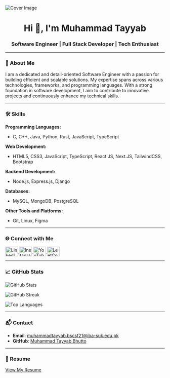 ![Cover Image](https://drive.google.com/uc?export=view&id=1rR8JKTC1Vx8DqRT0Z4D4JktUP_JjDl_A)

<h1 align="center">Hi 👋, I'm Muhammad Tayyab</h1>
<h3 align="center">Software Engineer | Full Stack Developer | Tech Enthusiast</h3>

---

### 📄 About Me
I am a dedicated and detail-oriented Software Engineer with a passion for building efficient and scalable solutions. My expertise spans across various technologies, frameworks, and programming languages. With a strong foundation in software development, I aim to contribute to innovative projects and continuously enhance my technical skills.

---

### 🛠️ Skills

**Programming Languages:**
- C, C++, Java, Python, Rust, JavaScript, TypeScript

**Web Development:**
- HTML5, CSS3, JavaScript, TypeScript, React.JS, Next.JS, TailwindCSS, Bootstrap

**Backend Development:**
- Node.js, Express.js, Django

**Databases:**
- MySQL, MongoDB, PostgreSQL

**Other Tools and Platforms:**
- Git, Linux, Figma

---

### 🌐 Connect with Me
<p>
  <a href="https://linkedin.com/in/muhammad-tayyab-bhutto" target="_blank">
    <img align="center" src="https://raw.githubusercontent.com/rahuldkjain/github-profile-readme-generator/master/src/images/icons/Social/linked-in-alt.svg" alt="LinkedIn" height="30" width="40" />
  </a>
  <a href="https://instagram.com/muhammad_tayyab_bhutto" target="_blank">
    <img align="center" src="https://raw.githubusercontent.com/rahuldkjain/github-profile-readme-generator/master/src/images/icons/Social/instagram.svg" alt="Instagram" height="30" width="40" />
  </a>
  <a href="https://www.youtube.com/c/prowithtayyab" target="_blank">
    <img align="center" src="https://raw.githubusercontent.com/rahuldkjain/github-profile-readme-generator/master/src/images/icons/Social/youtube.svg" alt="YouTube" height="30" width="40" />
  </a>
  <a href="https://www.leetcode.com/muhammadtayyabbhutto" target="_blank">
    <img align="center" src="https://raw.githubusercontent.com/rahuldkjain/github-profile-readme-generator/master/src/images/icons/Social/leet-code.svg" alt="LeetCode" height="30" width="40" />
  </a>
</p>

---

### 📈 GitHub Stats
<p>
  <img align="center" src="https://github-readme-stats.vercel.app/api?username=muhammad-tayyab-bhutto&show_icons=true&theme=algolia&locale=en" alt="GitHub Stats" />
</p>
<p>
  <img align="center" src="https://github-readme-streak-stats.herokuapp.com/?user=muhammad-tayyab-bhutto&theme=algolia" alt="GitHub Streak" />
</p>
<p>
  <img align="center" src="https://github-readme-stats.vercel.app/api/top-langs?username=muhammad-tayyab-bhutto&show_icons=true&theme=algolia&locale=en&layout=compact" alt="Top Languages" />
</p>

---

### 📬 Contact
- **Email**: muhammadtayyab.bscsf21@iba-suk.edu.pk
- **GitHub**: [Muhammad Tayyab Bhutto](https://github.com/Muhammad-Tayyab-Bhutto)

---

### 📄 Resume
[View My Resume](https://drive.google.com/file/d/12e7JBtZOrQ7r69ucXcc4fLww9-wn-euU/view?usp=sharing)

